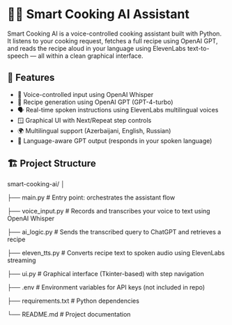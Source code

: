 # 🧑‍🍳 Smart Cooking AI Assistant

Smart Cooking AI is a voice-controlled cooking assistant built with Python. It listens to your cooking request, fetches a full recipe using OpenAI GPT, and reads the recipe aloud in your language using ElevenLabs text-to-speech — all within a clean graphical interface.

## 🎯 Features

- 🎤 Voice-controlled input using OpenAI Whisper
- 🤖 Recipe generation using OpenAI GPT (GPT-4-turbo)
- 🗣️ Real-time spoken instructions using ElevenLabs multilingual voices
- 🪟 Graphical UI with Next/Repeat step controls
- 🌍 Multilingual support (Azerbaijani, English, Russian)
- 🧠 Language-aware GPT output (responds in your spoken language)

## 🏗️ Project Structure

smart-cooking-ai/
│

├── main.py # Entry point: orchestrates the assistant flow

├── voice_input.py # Records and transcribes your voice to text using OpenAI Whisper

├── ai_logic.py # Sends the transcribed query to ChatGPT and retrieves a recipe

├── eleven_tts.py # Converts recipe text to spoken audio using ElevenLabs streaming

├── ui.py # Graphical interface (Tkinter-based) with step navigation

├── .env # Environment variables for API keys (not included in repo)

├── requirements.txt # Python dependencies

└── README.md # Project documentation
